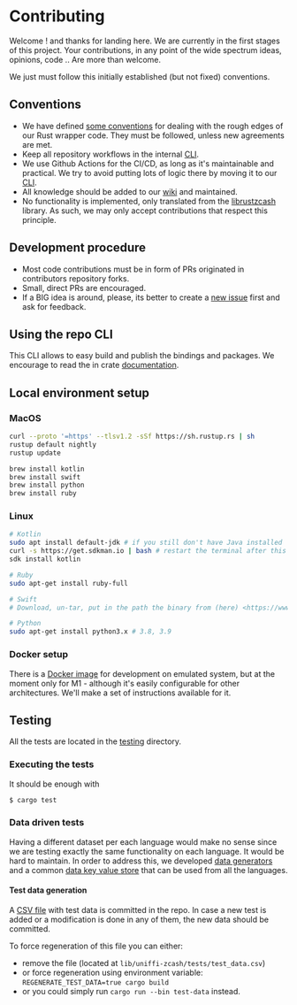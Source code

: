 # Contributing

Welcome ! and thanks for landing here. We are currently in the first stages of this project. Your contributions, in any point of the wide spectrum
ideas, opinions, code .. Are more than welcome.

We just must follow this initially established (but not fixed) conventions.

## <a href="conventions"></a> Conventions

* We have defined [some conventions](../../wiki/Bindings-source-code-conventions) for dealing with the rough edges of our Rust wrapper code. They must be followed,
  unless new agreements are met.
* Keep all repository workflows in the internal [CLI](./lib/uniffi-zcash-cli/README.md).
* We use Github Actions for the CI/CD, as long as it's maintainable and practical. We try to avoid putting lots of logic there by moving it to our  [CLI](./lib/uniffi-zcash-cli/README.md).
* All knowledge should be added to our [wiki](../../wiki) and maintained.
* No functionality is implemented, only translated from the [librustzcash](https://github.com/zcash/librustzcash) library. As such, we may only accept contributions that respect this principle.

## <a href="development-procedure"></a> Development procedure

* Most code contributions must be in form of PRs originated in contributors repository forks.
* Small, direct PRs are encouraged.
* If a BIG idea is around, please, its better to create a [new issue](../../issues/new) first and ask for feedback.

## <a href="repo-cli"></a> Using the repo CLI

This CLI allows to easy build and publish the bindings and packages. We encourage to read the in crate [documentation](./lib/uniffi-zcash-cli/README.md).

## <a href="local-environment-setup"></a> Local environment setup

### <a href="local-environment-macos"></a> MacOS

```bash
curl --proto '=https' --tlsv1.2 -sSf https://sh.rustup.rs | sh
rustup default nightly
rustup update

brew install kotlin
brew install swift
brew install python
brew install ruby
```

### <a href="local-environment-linux"></a> Linux

```bash
# Kotlin
sudo apt install default-jdk # if you still don't have Java installed
curl -s https://get.sdkman.io | bash # restart the terminal after this
sdk install kotlin

# Ruby
sudo apt-get install ruby-full

# Swift
# Download, un-tar, put in the path the binary from (here) <https://www.swift.org/download>.

# Python
sudo apt-get install python3.x # 3.8, 3.9
```

### <a href="local-environment-docker"></a> Docker setup

There is a [Docker image](./docker/Dockerfile) for development on emulated system, but at the moment only for M1 - although it's easily configurable for other architectures. We'll make a set of instructions available for it.

## <a href="testing"></a> Testing

All the tests are located in the [testing](./lib/uniffi-zcash/tests/) directory. 

### <a href="executing-tests"></a> Executing the tests

It should be enough with

```bash
$ cargo test
```

### <a href="data-driven-tests"></a> Data driven tests

Having a different dataset per each language would make no sense since we are testing exactly the same functionality on each language. It would be hard to maintain. In order to address this, we developed [data generators](./lib/uniffi-zcash-test/src/test_data/) and a common [data key value store](./lib/uniffi-zcash-test/src/test_support.rs) that can be used from all the languages.

#### <a href="test-data-generation"></a> Test data generation

A [CSV file](./lib/uniffi-zcash/tests/test_data.csv) with test data is committed in the repo. In case a new test is added or a modification is done in any of them, the new data should be committed.

To force regeneration of this file you can either:

* remove the file (located at `lib/uniffi-zcash/tests/test_data.csv`)
* or force regeneration using environment variable: `REGENERATE_TEST_DATA=true cargo build`
* or you could simply run `cargo run --bin test-data` instead.